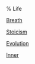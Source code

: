 % Life

[Breath](./breath.md)

[Stoicism](./Stoicism.md)

[Evolution](./Evolution.md)

[Inner](./Inner.md)
